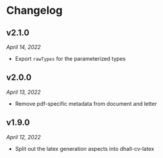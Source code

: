 Changelog
=========

v2.1.0
------

*April 14, 2022*

*   Export `rawTypes` for the parameterized types

v2.0.0
------

*April 13, 2022*

*   Remove pdf-specific metadata from document and letter

v1.9.0
------

*April 12, 2022*

*   Split out the latex generation aspects into dhall-cv-latex
